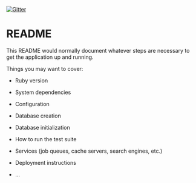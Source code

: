 [![Gitter](https://badges.gitter.im/gitterHQ/gitter.svg)](https://gitter.im/gitterHQ/gitter)

# README

This README would normally document whatever steps are necessary to get the
application up and running.

Things you may want to cover:

* Ruby version

* System dependencies

* Configuration

* Database creation

* Database initialization

* How to run the test suite

* Services (job queues, cache servers, search engines, etc.)

* Deployment instructions

* ...
